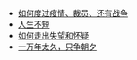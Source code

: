 

- [如何度过疫情、裁员、还有战争](如何度过疫情、裁员、还有战争.md)
- [人生不短](人生不短.md)
- [如何走出失望和怀疑](如何走出失望和怀疑.md)
- [一万年太久，只争朝夕](一万年太久，只争朝夕.md)
